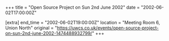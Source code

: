 +++
title = "Open Source Project on Sun 2nd June 2002"
date = "2002-06-02T17:00:00Z"

[extra]
end_time = "2002-06-02T19:00:00Z"
location = "Meeting Room 6, Union North"
original = "https://uwcs.co.uk/events/open-source-project-on-sun-2nd-june-2002-1474488932799/"
+++



